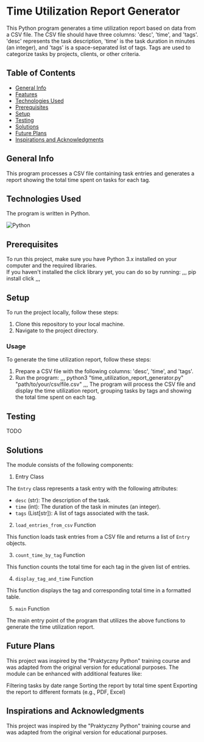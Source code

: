 # Time Utilization Report Generator

This Python program generates a time utilization report based on data from a CSV file. The CSV file should have three columns: 'desc', 'time', and 'tags'. 'desc' represents the task description, 'time' is the task duration in minutes (an integer), and 'tags' is a space-separated list of tags. Tags are used to categorize tasks by projects, clients, or other criteria.

## Table of Contents
- [General Info](#general-info)
- [Features](#features)
- [Technologies Used](#technologies-used)
- [Prerequisites](#prerequisites)
- [Setup](#setup)
- [Testing](#testing)
- [Solutions](#solutions)
- [Future Plans](#future-plans)
- [Inspirations and Acknowledgments](#inspirations-and-acknowledgments)


## General Info
This program processes a CSV file containing task entries and generates a report showing the total time spent on tasks for each tag.

## Technologies Used
The program is written in Python.

![Python](https://img.shields.io/badge/python-3.x-blue.svg)

## Prerequisites
To run this project, make sure you have Python 3.x installed on your computer and the required libraries.  
If you haven't installed the click library yet, you can do so by running:
,,,
pip install click
,,,

## Setup
To run the project locally, follow these steps:

1. Clone this repository to your local machine.
2. Navigate to the project directory.

### Usage
To generate the time utilization report, follow these steps:

1. Prepare a CSV file with the following columns: 'desc', 'time', and 'tags'.
2. Run the program:
,,,
python3 "time_utilization_report_generator.py" "path/to/your/csv/file.csv"
,,,
The program will process the CSV file and display the time utilization report, grouping tasks by tags and showing the total time spent on each tag.

## Testing

TODO

## Solutions
The module consists of the following components:

1. Entry Class

The `Entry` class represents a task entry with the following attributes:

* `desc` (str): The description of the task.
* `time` (int): The duration of the task in minutes (an integer).
* `tags` (List[str]): A list of tags associated with the task.

2. `load_entries_from_csv` Function

This function loads task entries from a CSV file and returns a list of `Entry` objects.

3. `count_time_by_tag` Function

This function counts the total time for each tag in the given list of entries.

4. `display_tag_and_time` Function

This function displays the tag and corresponding total time in a formatted table.

5. `main` Function

The main entry point of the program that utilizes the above functions to generate the time utilization report.

## Future Plans
This project was inspired by the "Praktyczny Python" training course and was adapted from the original version for educational purposes.
The module can be enhanced with additional features like:

Filtering tasks by date range
Sorting the report by total time spent
Exporting the report to different formats (e.g., PDF, Excel)

## Inspirations and Acknowledgments
This project was inspired by the "Praktyczny Python" training course and was adapted from the original version for educational purposes.

